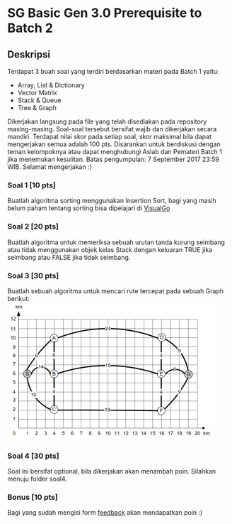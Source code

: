 # SG Basic Gen 3.0 Prerequisite to Batch 2

## Deskripsi
Terdapat 3 buah soal yang terdiri berdasarkan materi pada Batch 1 yaitu:

* Array, List & Dictionary
* Vector Matrix
* Stack & Queue
* Tree & Graph

Dikerjakan langsung pada file yang telah disediakan pada repository masing-masing. Soal-soal tersebut bersifat wajib dan dikerjakan secara mandiri. Terdapat nilai skor pada setiap soal, skor maksimal bila dapat mengerjakan semua adalah 100 pts. Disarankan untuk berdiskusi dengan teman kelompoknya atau dapat menghubungi Aslab dan Pemateri Batch 1 jika menemukan kesulitan. Batas pengumpulan: 7 September 2017 23:59 WIB. Selamat mengerjakan :)

### Soal 1 [10 pts]
Buatlah algoritma sorting menggunakan Insertion Sort, bagi yang masih belum paham tentang sorting bisa dipelajari di [VisualGo](https://visualgo.net/en/sorting)

### Soal 2 [20 pts]
Buatlah algoritma untuk memeriksa sebuah urutan tanda kurung seimbang atau tidak menggunakan objek kelas Stack dengan keluaran TRUE jika seimbang atau FALSE jika tidak seimbang.

### Soal 3 [30 pts]
Buatlah sebuah algoritma untuk mencari rute tercepat pada sebuah Graph berikut:
![Image](/shortestpath.png?raw=true "Optional Title")

### Soal 4 [30 pts]
Soal ini bersifat optional, bila dikerjakan akan menambah poin. Silahkan menuju folder soal4.

### Bonus [10 pts]
Bagi yang sudah mengisi form [feedback](bit.ly/Feedback_Batch1) akan mendapatkan poin :)
